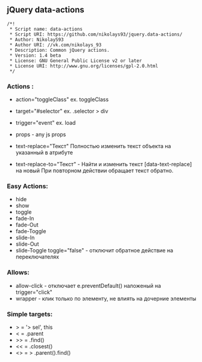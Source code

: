 ## jQuery data-actions
```
/*!
 * Script name: data-actions
 * Script URI: https://github.com/nikolays93/jquery.data-actions/
 * Author: NikolayS93
 * Author URI: //vk.com/nikolays_93
 * Description: Common jQuery actions.
 * Version: 1.4 beta
 * License: GNU General Public License v2 or later
 * License URI: http://www.gnu.org/licenses/gpl-2.0.html
 */
```

### Actions : ###
- action="toggleClass" ex. toggleClass
- target="#selector" ex. .selector > div
- trigger="event" ex. load
- props - any js props

- text-replace="Текст" Полностью изменить текст объекта на указанный в атрибуте
- text-replace-to="Текст" - Найти и изменить текст [data-text-replace] на новый
При повторном действии обращает текст обратно.

### Easy Actions: ###
- hide
- show
- toggle
- fade-In
- fade-Out
- fade-Toggle
- slide-In
- slide-Out
- slide-Toggle
toggle="false" - отключит обратное действие на переключателях

### Allows: ###
- allow-click - отключает e.preventDefault() наложеный на trigger="click"
- wrapper - клик только по элементу, не влиять на дочерние элементы

### Simple targets: ###
* \>  = '> sel', this
* <   = .parent
* \>> = .find()
* <<  = .closest()
* <>  = > .parent().find()
